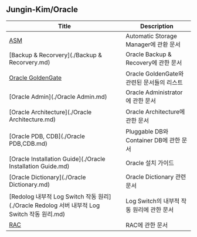 ## Jungin-Kim/Oracle

| Title                                                        | Description                                |
| ------------------------------------------------------------ | ------------------------------------------ |
| [ASM](./ASM.md)                                              | Automatic Storage Manager에 관환 문서      |
| [Backup & Recorvery](./Backup & Recorvery.md)                | Oracle Backup & Recovery에 관한 문서       |
| [Oracle GoldenGate](./goldengate/README.md)                  | Oracle GoldenGate와 관련된 문서들의 리스트 |
| [Oracle Admin](./Oracle Admin.md)                            | Oracle Administrator에 관한 문서           |
| [Oracle Architecture](./Oracle Architecture.md)              | Oracle Architecture에 관한 문서            |
| [Oracle PDB, CDB](./Oracle PDB,CDB.md)                       | Pluggable DB와 Container DB에 관한 문서    |
| [Oracle Installation Guide](./Oracle Installation Guide.md)  | Oracle 설치 가이드                         |
| [Oracle Dictionary](./Oracle Dictionary.md)                  | Oracle Dictionary 관련 문서                |
| [Redolog 내부적 Log Switch 작동 원리](./Oracle Redolog 서버 내부적 Log Switch 작동 원리.md) | Log Switch의 내부적 작동 원리에 관한 문서  |
| [RAC](./RAC.md)                                              | RAC에 관한 문서                            |

